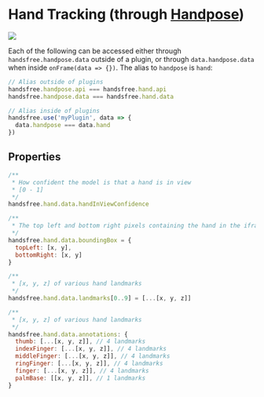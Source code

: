 # Hand Tracking (through [Handpose](https://github.com/tensorflow/tfjs-models/tree/master/handpose))

![](https://media.giphy.com/media/2vcbWI2ZAPeGvJVpII/source.gif)

Each of the following can be accessed either through `handsfree.handpose.data` outside of a plugin, or through `data.handpose.data` when inside `onFrame(data => {})`. The alias to `handpose` is `hand`:

```js
// Alias outside of plugins
handsfree.handpose.api === handsfree.hand.api
handsfree.handpose.data === handsfree.hand.data

// Alias inside of plugins
handsfree.use('myPlugin', data => {
  data.handpose === data.hand
})
```

## Properties

```js
/**
 * How confident the model is that a hand is in view
 * [0 - 1]
 */
handsfree.hand.data.handInViewConfidence

/**
 * The top left and bottom right pixels containing the hand in the iframe
 */
handsfree.hand.data.boundingBox = {
  topLeft: [x, y],
  bottomRight: [x, y]
}

/**
 * [x, y, z] of various hand landmarks
 */
handsfree.hand.data.landmarks[0..9] = [...[x, y, z]]

/**
 * [x, y, z] of various hand landmarks
 */
handsfree.hand.data.annotations: {
  thumb: [...[x, y, z]], // 4 landmarks
  indexFinger: [...[x, y, z]], // 4 landmarks
  middleFinger: [...[x, y, z]], // 4 landmarks
  ringFinger: [...[x, y, z]], // 4 landmarks
  finger: [...[x, y, z]], // 4 landmarks
  palmBase: [[x, y, z]], // 1 landmarks
}
```